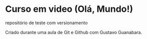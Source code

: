 # Curso em video (Olá, Mundo!)
 repositório de teste com versionamento

 Criado durante uma aula de Git e Github com Gustavo Guanabara.
